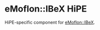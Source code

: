 # eMoflon::IBeX HiPE

HiPE-specific component for [eMoflon::IBeX](https://github.com/eMoflon/emoflon-ibex).
